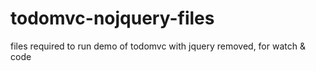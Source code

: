 # todomvc-nojquery-files
files required to run demo of todomvc with jquery removed, for watch & code
